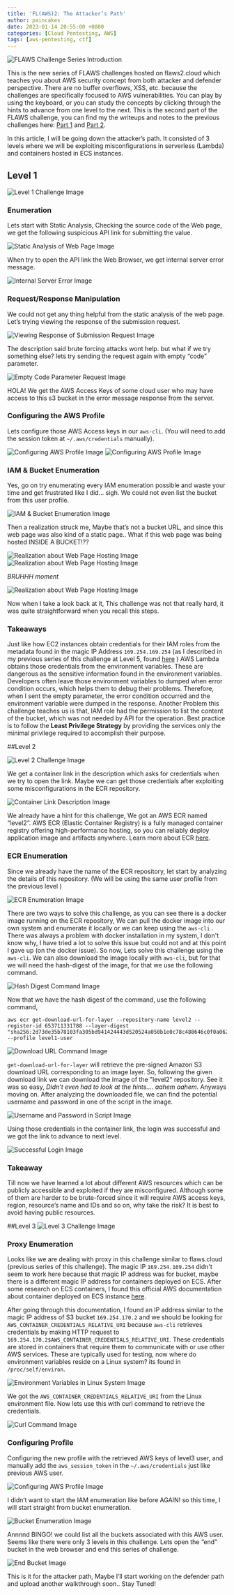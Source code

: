 ```yaml
---
title: 'FL(AWS)2: The Attacker’s Path'
author: paincakes
date: 2023-01-14 20:55:00 +0800
categories: [Cloud Pentesting, AWS]
tags: [aws-pentesting, ctf]
---
```


<img src="https://miro.medium.com/v2/resize:fit:720/format:webp/1*5ilH_X6zvgVygO4eL07h5A.png" alt="FLAWS Challenge Series Introduction">

This is the new series of FLAWS challenges hosted on flaws2.cloud which teaches you about AWS security concept from both attacker and defender perspective. There are no buffer overflows, XSS, etc. because the challenges are specifically focused to AWS vulnerabilities. You can play by using the keyboard, or you can study the concepts by clicking through the hints to advance from one level to the next. This is the second part of the FLAWS challenge, you can find my the writeups and notes to the previous challenges here: [Part 1](/posts/flaws-part-1) and [Part 2](/posts/flaws-part-2).

In this article, I will be going down the attacker’s path. It consisted of 3 levels where we will be exploiting misconfigurations in serverless (Lambda) and containers hosted in ECS instances.

## Level 1
<img src="https://miro.medium.com/v2/resize:fit:720/format:webp/1*Z_dLbks1ewZ5kaw9e8rpFA.png" alt="Level 1 Challenge Image">

### Enumeration
Lets start with Static Analysis, Checking the source code of the Web page, we get the following suspicious API link for submitting the value.

<img src="https://miro.medium.com/v2/resize:fit:720/format:webp/1*JiIhhq-5NE0-NdsOUVQkKA.png" alt="Static Analysis of Web Page Image">

When try to open the API link the Web Browser, we get internal server error message.

<img src="https://miro.medium.com/v2/resize:fit:720/format:webp/1*S90h4YsxE6M-r5XN0r_cmg.png" alt="Internal Server Error Image">

### Request/Response Manipulation

We could not get any thing helpful from the static analysis of the web page. Let’s trying viewing the response of the submission request.

<img src="https://miro.medium.com/v2/resize:fit:720/format:webp/1*TZCWPJcAggZx0X5afrHm7A.png" alt="Viewing Response of Submission Request Image">

The description said brute forcing attacks wont help. but what if we try something else? lets try sending the request again with empty “code” parameter.

<img src="https://miro.medium.com/v2/resize:fit:720/format:webp/1*URV0wwnWolcEwNwpoMJoAw.png" alt="Empty Code Parameter Request Image">

HOLA! We get the AWS Access Keys of some cloud user who may have access to this s3 bucket in the error message response from the server.

### Configuring the AWS Profile

Lets configure those AWS Access keys in our `aws-cli`. (You will need to add the session token at `~/.aws/credentials` manually).

<img src="https://miro.medium.com/v2/resize:fit:640/format:webp/1*3Gke8q2urC0usd4of4waEQ.png" alt="Configuring AWS Profile Image">
<img src="https://miro.medium.com/v2/resize:fit:640/format:webp/1*KX2As01RvOsQshYqnxEbmQ.png" alt="Configuring AWS Profile Image">

### IAM & Bucket Enumeration

Yes, go on try enumerating every IAM enumeration possible and waste your time and get frustrated like I did… sigh.
We could not even list the bucket from this user profile.

<img src="https://miro.medium.com/v2/resize:fit:720/format:webp/1*Hzq5lZi90b1RKGguTR65FA.png" alt="IAM & Bucket Enumeration Image">  

Then a realization struck me, Maybe that’s not a bucket URL, and since this web page was also kind of a static page.. What if this web page was being hosted INSIDE A BUCKET!??

<img src="https://miro.medium.com/v2/resize:fit:720/format:webp/1*fr5wiJe2u8BPKILNyWDAwg.png" alt="Realization about Web Page Hosting Image"> 
<img src="https://miro.medium.com/v2/resize:fit:720/format:webp/1*e7_A5nr0aN7805J_NiSjtA.png" alt="Realization about Web Page Hosting Image"> 

*BRUHHH moment*

<img src="https://miro.medium.com/v2/resize:fit:720/format:webp/1*qehOlLUdsxqqTVFOuEsafw.png" alt="Realization about Web Page Hosting Image"> 

Now when I take a look back at it, This challenge was not that really hard, it was quite straightforward when you recall this steps.

### Takeaways
Just like how EC2 instances obtain credentials for their IAM roles from the metadata found in the magic IP Address `169.254.169.254` (as I described in my previous series of this challenge at Level 5, found [here](/posts/flaws-part-2) ) AWS Lambda obtains those credentials from the environment variables. These are dangerous as the sensitive information found in the environment variables. Developers often leave those environment variables to dumped when error condition occurs, which helps them to debug their problems. Therefore, when I sent the empty parameter, the error condition occurred and the environment variable were dumped in the response.
Another Problem this challenge teaches us is that, IAM role had the permission to list the content of the bucket, which was not needed by API for the operation. Best practice is to follow the **Least Privilege Strategy** by providing the services only the minimal privilege required to accomplish their purpose.

##Level 2

<img src="https://miro.medium.com/v2/resize:fit:720/format:webp/1*z20y11HByhNYD7qd9E2LAA.png" alt="Level 2 Challenge Image"> 

We get a container link in the description which asks for credentials when we try to open the link. Maybe we can get those credentials after exploiting some misconfigurations in the ECR repository.

<img src="https://miro.medium.com/v2/resize:fit:720/format:webp/1*gFs158smxbSO51DxrUEj2A.png" alt="Container Link Description Image"> 

We already have a hint for this challenge, We got an AWS ECR named “level2”.
AWS ECR (Elastic Container Registry) is a fully managed container registry offering high-performance hosting, so you can reliably deploy application image and artifacts anywhere. Learn more about ECR [here](https://aws.amazon.com/ecr/).

### ECR Enumeration
Since we already have the name of the ECR repository, let start by analyzing the details of this repository. (We will be using the same user profile from the previous level )

<img src="https://miro.medium.com/v2/resize:fit:720/format:webp/1*oZ_iR76YfG3IlKdYo7oyzA.png" alt="ECR Enumeration Image"> 

There are two ways to solve this challenge, as you can see there is a docker image running on the ECR repository, We can pull the docker image into our own system and enumerate it locally or we can keep using the `aws-cli` . There was always a problem with docker installation in my system, I don't know why, I have tried a lot to solve this issue but could not and at this point I gave up (on the docker issue). So now, Lets solve this challenge using the `aws-cli`. We can also download the image locally with `aws-cli`, but for that we will need the hash-digest of the image, for that we use the following command.

<img src="https://miro.medium.com/v2/resize:fit:720/format:webp/1*Q-Ow-bezvuGzIHELGNkqTw.png" alt="Hash Digest Command Image"> 

Now that we have the hash digest of the command, use the following command,

```
aws ecr get-download-url-for-layer --repository-name level2 --register-id 653711331788 --layer-digest "sha256:2d73de35b78103fa305bd941424443d520524a050b1e0c78c488646c0f0a0621" --profile level1-user

```
<img src='https://miro.medium.com/v2/resize:fit:720/format:webp/1*bbALzkwfrwDYRlSkc4sfSw.png' alt="Download URL Command Image"> 

`get-download-url-for-layer` will retrieve the pre-signed Amazon S3 download URL corresponding to an image layer. So, following the given download link we can download the image of the "level2" repository. See it was so easy, *Didn't even had to look at the hints.... aahem aahem*. Anyways moving on.
After analyzing the downloaded file, we can find the potential username and password in one of the script in the image.

<img src='https://miro.medium.com/v2/resize:fit:720/format:webp/1*NoWobm3b2zlm6h3xetDcDg.png' alt="Username and Password in Script Image"> 

Using those credentials in the container link, the login was successful and we got the link to advance to next level.

<img src='https://miro.medium.com/v2/resize:fit:640/format:webp/1*GNUgR8vpa2e2iLGxFG0hrA.png' alt="Successful Login Image"> 

### Takeaway
Till now we have learned a lot about different AWS resources which can be publicly accessible and exploited if they are misconfigured. Although some of them are harder to be brute-forced since it will require AWS access keys, region, resource’s name and IDs and so on, why take the risk? It is best to avoid having public resources.


##Level 3
<img src='https://miro.medium.com/v2/resize:fit:640/format:webp/1*oGDN12Yl93F7hAsOq7Uh8g.png' alt="Level 3 Challenge Image"> 

### Proxy Enumeration
Looks like we are dealing with proxy in this challenge similar to flaws.cloud (previous series of this challenge). The magic IP `169.254.169.254` didn't seem to work here because that magic IP address was for bucket, maybe there is a different magic IP address for containers deployed on ECS. After some research on ECS containers, I found this official AWS documentation about container deployed on ECS instance [here](https://aws.amazon.com/blogs/compute/a-guide-to-locally-testing-containers-with-amazon-ecs-local-endpoints-and-docker-compose/).

After going through this documentation, I found an IP address similar to the magic IP address of S3 bucket `169.254.170.2` and we should be looking for `AWS_CONTAINER_CREDENTIALS_RELATIVE_URI` because `aws-cli` retrieves credentials by making HTTP request to `169.254.170.2$AWS_CONTAINER_CREDENTIALS_RELATIVE_URI`.
These credentials are stored in containers that require them to communicate with or use other AWS services. These are typically used for testing, now where do environment variables reside on a Linux system? its found in `/proc/self/environ`.

<img src='https://miro.medium.com/v2/resize:fit:720/format:webp/1*KMpug0GSrxM2BtXyttXG6g.png' alt="Environment Variables in Linux System Image"> 

We got the `AWS_CONTAINER_CREDENTIALS_RELATIVE_URI` from the Linux environment file. Now lets use this with curl command to retrieve the credentials.

<img src='https://miro.medium.com/v2/resize:fit:720/format:webp/1*OAkGGGM4mNnNMY4L0_5q3g.png' alt="Curl Command Image"> 

### Configuring Profile
Configuring the new profile with the retrieved AWS keys of level3 user, and manually add the `aws_session_token` in the `~/.aws/credentials` just like previous AWS user.

<img src='https://miro.medium.com/v2/resize:fit:640/format:webp/1*lw5FquruwgxIdaN8Pjrm2A.png' alt="Configuring AWS Profile Image"> 

I didn’t want to start the IAM enumeration like before AGAIN! so this time, I will start straight from bucket enumeration.

<img src='https://miro.medium.com/v2/resize:fit:640/format:webp/1*MaBUW9ljq-TWBCT75HHXSw.png' alt="Bucket Enumeration Image"> 

Annnnd BINGO! we could list all the buckets associated with this AWS user. Seems like there were only 3 levels in this challenge. Lets open the “end” bucket in the web browser and end this series of challenge.

<img src='https://miro.medium.com/v2/resize:fit:720/format:webp/1*5Fq1ievi2eff3SxzP72olA.png' alt="End Bucket Image"> 


This is it for the attacker path, Maybe I’ll start working on the defender path and upload another walkthrough soon..
Stay Tuned!

